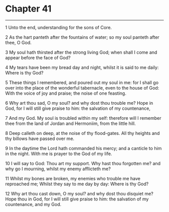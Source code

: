 # Chapter 41

***

1 Unto the end, understanding for the sons of Core.

2 As the hart panteth after the fountains of water; so my soul panteth after thee, O God.

3 My soul hath thirsted after the strong living God; when shall I come and appear before the face of God?

4 My tears have been my bread day and night, whilst it is said to me daily: Where is thy God?

5 These things I remembered, and poured out my soul in me: for I shall go over into the place of the wonderful tabernacle, even to the house of God: With the voice of joy and praise; the noise of one feasting.

6 Why art thou sad, O my soul? and why dost thou trouble me? Hope in God, for I will still give praise to him: the salvation of my countenance,

7 And my God. My soul is troubled within my self: therefore will I remember thee from the land of Jordan and Hermoniim, from the little hill.

8 Deep calleth on deep, at the noise of thy flood-gates. All thy heights and thy billows have passed over me.

9 In the daytime the Lord hath commanded his mercy; and a canticle to him in the night. With me is prayer to the God of my life.

10 I will say to God: Thou art my support. Why hast thou forgotten me? and why go I mourning, whilst my enemy afflicteth me?

11 Whilst my bones are broken, my enemies who trouble me have reproached me; Whilst they say to me day by day: Where is thy God?

12 Why art thou cast down, O my soul? and why dost thou disquiet me? Hope thou in God, for I will still give praise to him: the salvation of my countenance, and my God.

